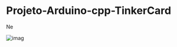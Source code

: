 # Projeto-Arduino-cpp-TinkerCard

  Ne

![imag](https://github.com/user-attachments/assets/a318b6ee-bb10-40b8-add4-95fb8471fec1)
